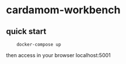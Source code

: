 # cardamom-workbench


## quick start

```
    docker-compose up
```

then access in your browser localhost:5001

